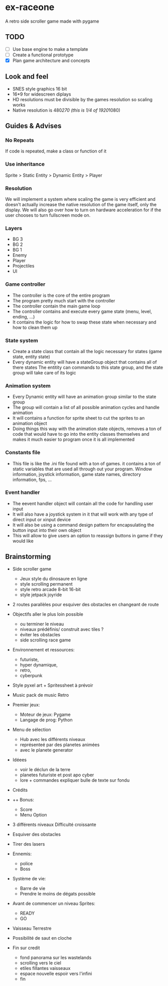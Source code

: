 # ex-raceone
A retro side scroller game made with pygame

## TODO
 - [ ] Use base engine to make a template
 - [ ] Create a functional prototype
 - [X] Plan game architecture and concepts

## Look and feel
 - SNES style graphics 16 bit
 - 16*9 for widescreen diplays
 - HD resolutions must be divisible by the games resolution so scaling works
 - Native resolution is 480*270 (this is 1/4 of 1920*1080)

## Guides & Advises

### No Repeats
If code is repeated, make a class or function of it

### Use inheritance
Sprite > Static Entity > Dynamic Entity > Player

### Resolution
We will implement a system where scaling the game is very efficient and doesn't actually increase the native resolution of the game itself, only the display.
We will also go over how to turn on hardware acceleration for if the user chooses to turn fullscreen mode on.

### Layers
 - BG 3
 - BG 2
 - BG 1
 - Enemy
 - Player
 - Projectiles
 - UI

### Game controller
 - The controller is the core of the entire program
 - The program pretty much start with the controller
 - The controller contain the main game loop
 - The controller contains and execute every game state (menu, level, ending, ...)
 - It contains the logic for how to swap these state when necessary and how to clean them up

### State system
 - Create a state class that contain all the logic necessary for states (game state, entity state)
 - Every dynamic entity will have a stateGroup object that contains all of there states
The entitity can commands to this state group, and the state group will take care of its logic

### Animation system
 - Every Dynamic entity will have an animation group similar to the state group
 - The group will contain a list of all possible animation cycles and handle animation
 - It will contains a function for sprite sheet to cut the sprites to an animation object
 - Doing things this way with the animation state objects, removes a ton of code that would have to go into the entity classes themselves and makes it much easier to program once it is all implemented

### Constants file
 - This file is like the .ini file found with a ton of games. it contains a ton of static variables that are used all through out your program. Window information, joystick information, game state names, directory information, fps, ...

### Event handler 
 - The eevent handler object will contain all the code for handling user input
 - It will also have a joystick system in it that will work with any type of direct input or xinput device
 - It will also be using a command design pattern for encapsulating the button input into their own object
 - This will allow to give users an option to reassign buttons in game if they would like


## Brainstorming
 - Side scroller game
   - Jeux style du dinosaure en ligne
   - style scrolling permanent
   - style retro arcade 8-bit 16-bit
   - style jetpack joyride

 - 2 routes parallèles pour esquiver des obstacles en changeant de route

 - Objectifs aller le plus loin possible
   - ou terminer le niveau
   - niveaux prédéfinis/ construit  avec tiles ?
   - éviter les obstacles
   - side scrolling race game

 - Environnement et ressources: 
   - futuriste,
   - hyper dynamique,
   - retro,
   - cyberpunk

 - Style pyxel art + Spritessheet à prévoir

 - Music pack de music Retro

 - Premier jeux:
   - Moteur de jeux: Pygame 
   - Langage de prog: Python

 - Menu de sélection
   - Hub avec les différents niveaux
   - représenteé par des planetes animées
   - avec le planete generator

 - Idéees
   - voir le déclun de la terre
   - planetes futuriste et post apo cyber
   - lore + commandes expliquer bulle de texte sur fondu

 - Crédits

 - ++ Bonus:
   - Score 
   - Menu Option

 - 3 différents niveaux Difficulté croissante

 - Esquiver des obstacles

 - Tirer des lasers

 - Ennemis: 
   - police 
   - Boss

 - Système de vie:
   - Barre de vie 
   - Prendre le moins de dégats possible

 - Avant de commencer un niveau Sprites:
   - READY
   - GO

 - Vaisseau Terrestre

 - Possibilité de saut en cloche

 - Fin sur credit
   - fond panorama sur les wastelands
   - scrolling vers le ciel
   - etiles fillantes vaisseaux 
   - espace nouvelle espoir vers l'infini
   - fin
